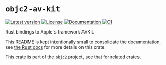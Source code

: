 # `objc2-av-kit`

[![Latest version](https://badgen.net/crates/v/objc2-av-kit)](https://crates.io/crates/objc2-av-kit)
[![License](https://badgen.net/badge/license/Zlib%20OR%20Apache-2.0%20OR%20MIT/blue)](../../LICENSE.md)
[![Documentation](https://docs.rs/objc2-av-kit/badge.svg)](https://docs.rs/objc2-av-kit/)
[![CI](https://github.com/madsmtm/objc2/actions/workflows/ci.yml/badge.svg)](https://github.com/madsmtm/objc2/actions/workflows/ci.yml)

Rust bindings to Apple's framework AVKit.

This README is kept intentionally small to consolidate the documentation, see
[the Rust docs](https://docs.rs/objc2-av-kit/) for more details on this crate.

This crate is part of the [`objc2` project](https://github.com/madsmtm/objc2),
see that for related crates.
